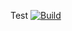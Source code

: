 Test [![Build](https://travis-ci.org/YuliaTsareva/travis-sandbox.svg?branch=master)](https://travis-ci.org/YuliaTsareva/travis-sandbox)